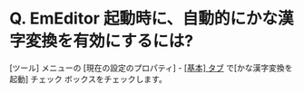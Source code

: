 # Q. EmEditor 起動時に、自動的にかな漢字変換を有効にするには?

\[ツール\] メニューの \[現在の設定のプロパティ\] \- [\[基本\] タブ](../../dlg/properties/general/index) で\[かな漢字変換を起動\]
チェック ボックスをチェックします。
